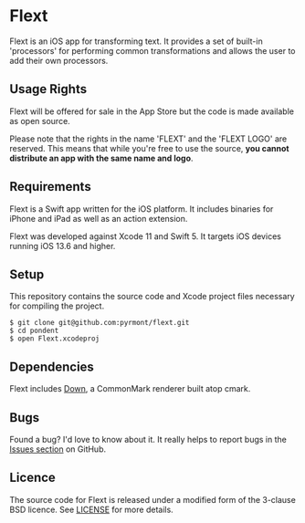 # Flext

Flext is an iOS app for transforming text. It provides a set of built-in
'processors' for performing common transformations and allows the user to add
their own processors.

## Usage Rights

Flext will be offered for sale in the App Store but the code is made available
as open source.

Please note that the rights in the name 'FLEXT' and the 'FLEXT LOGO' are
reserved. This means that while you're free to use the source, **you cannot
distribute an app with the same name and logo**.

## Requirements

Flext is a Swift app written for the iOS platform. It includes binaries for
iPhone and iPad as well as an action extension.

Flext was developed against Xcode 11 and Swift 5. It targets iOS devices
running iOS 13.6 and higher.

## Setup

This repository contains the source code and Xcode project files necessary for
compiling the project.

```console
$ git clone git@github.com:pyrmont/flext.git
$ cd pondent
$ open Flext.xcodeproj
```

## Dependencies

Flext includes [Down][], a CommonMark renderer built atop cmark.

[Down]: https://github.com/iwasrobbed/Down

## Bugs

Found a bug? I'd love to know about it. It really helps to report bugs in the
[Issues section][ghi] on GitHub.

[ghi]: https://github.com/pyrmont/flext/issues

## Licence

The source code for Flext is released under a modified form of the 3-clause BSD
licence. See [LICENSE][lc] for more details.

[lc]: https://github.com/pyrmont/flext/blob/master/LICENSE
